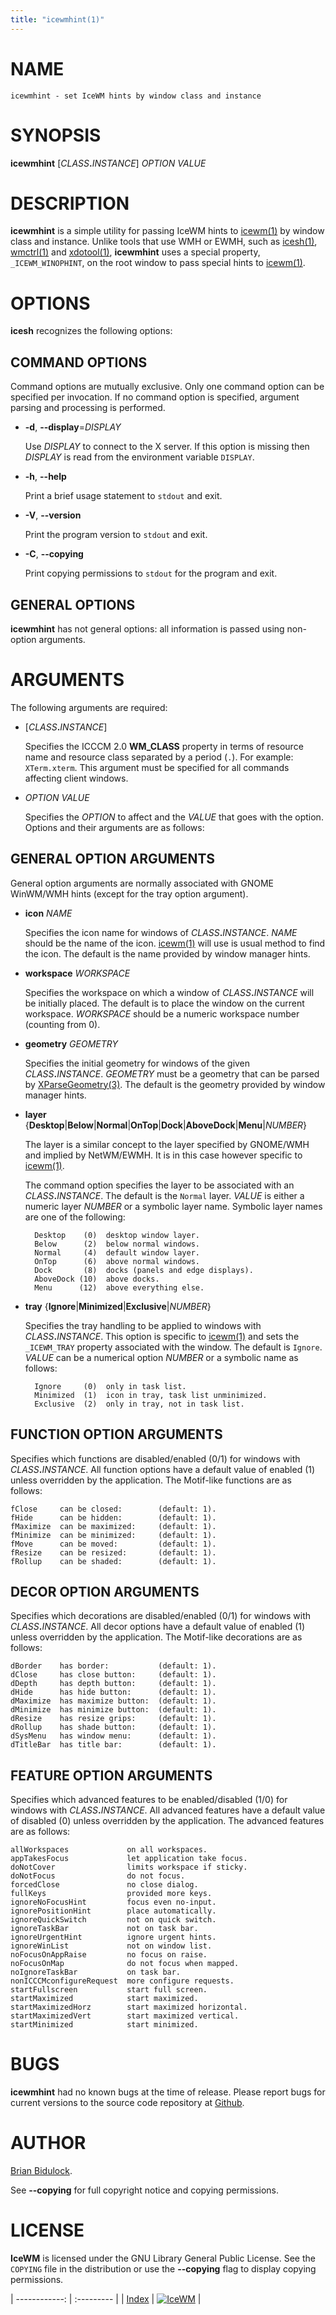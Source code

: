 ```yaml
---
title: "icewmhint(1)"
---
```

# NAME

    icewmhint - set IceWM hints by window class and instance

# SYNOPSIS

**icewmhint** \[_CLASS_**.**_INSTANCE_\] _OPTION_ _VALUE_

# DESCRIPTION

**icewmhint** is a simple utility for passing IceWM hints to [icewm(1)](icewm.md)
by window class and instance.  Unlike tools that use WMH or EWMH, such
as [icesh(1)](icesh.md), [wmctrl(1)](https://manned.org/wmctrl.1) and [xdotool(1)](https://manned.org/xdotool.1), **icewmhint** uses a
special property, `_ICEWM_WINOPHINT`, on the root window to pass
special hints to [icewm(1)](icewm.md).

# OPTIONS

**icesh** recognizes the following options:

## COMMAND OPTIONS

Command options are mutually exclusive.  Only one command option can be
specified per invocation.  If no command option is specified, argument
parsing and processing is performed.

- **-d**, **--display**=_DISPLAY_

    Use _DISPLAY_ to connect to the X server.
    If this option is missing then _DISPLAY_
    is read from the environment variable `DISPLAY`.

- **-h**, **--help**

    Print a brief usage statement to `stdout` and exit.

- **-V**, **--version**

    Print the program version to `stdout` and exit.

- **-C**, **--copying**

    Print copying permissions to `stdout` for the program and exit.

## GENERAL OPTIONS

**icewmhint** has not general options: all information is passed using
non-option arguments.

# ARGUMENTS

The following arguments are required:

- \[_CLASS_**.**_INSTANCE_\]

    Specifies the ICCCM 2.0 **WM\_CLASS** property in terms of resource name
    and resource class separated by a period (`.`).  For example:
    `XTerm.xterm`.  This argument must be specified for all commands
    affecting client windows.

- _OPTION_ _VALUE_

    Specifies the _OPTION_ to affect and the _VALUE_ that goes with the
    option.  Options and their arguments are as follows:

## GENERAL OPTION ARGUMENTS

General option arguments are normally associated with GNOME WinWM/WMH
hints (except for the tray option argument).

- **icon** _NAME_

    Specifies the icon name for windows of _CLASS_**.**_INSTANCE_.
    _NAME_ should be the name of the icon.  [icewm(1)](icewm.md) will use is
    usual method to find the icon.  The default is the name provided by
    window manager hints.

- **workspace** _WORKSPACE_

    Specifies the workspace on which a window of _CLASS_**.**_INSTANCE_
    will be initially placed.  The default is to place the window on the
    current workspace.  _WORKSPACE_ should be a numeric workspace
    number (counting from 0).

- **geometry** _GEOMETRY_

    Specifies the initial geometry for windows of the given
    _CLASS_**.**_INSTANCE_.  _GEOMETRY_ must be a geometry that can be
    parsed by [XParseGeometry(3)](https://manned.org/XParseGeometry.3).  The default is the geometry provided by
    window manager hints.

- **layer** {**Desktop**\|**Below**\|**Normal**\|**OnTop**\|**Dock**\|**AboveDock**\|**Menu**\|_NUMBER_}

    The layer is a similar concept to the layer specified by GNOME/WMH and
    implied by NetWM/EWMH.  It is in this case however specific to
    [icewm(1)](icewm.md).

    The command option specifies the layer to be associated with an
    _CLASS_**.**_INSTANCE_.  The default is the `Normal` layer.  _VALUE_
    is either a numeric layer _NUMBER_ or a symbolic layer name.  Symbolic
    layer names are one of the following:

        Desktop    (0)  desktop window layer.
        Below      (2)  below normal windows.
        Normal     (4)  default window layer.
        OnTop      (6)  above normal windows.
        Dock       (8)  docks (panels and edge displays).
        AboveDock (10)  above docks.
        Menu      (12)  above everything else.

- **tray** {**Ignore**\|**Minimized**\|**Exclusive**\|_NUMBER_}

    Specifies the tray handling to be applied to windows with
    _CLASS_**.**_INSTANCE_.  This option is specific to [icewm(1)](icewm.md) and
    sets the `_ICEWM_TRAY` property associated with the window.
    The default is `Ignore`.  _VALUE_ can be a numerical option _NUMBER_
    or a symbolic name as follows:

        Ignore     (0)  only in task list.
        Minimized  (1)  icon in tray, task list unminimized.
        Exclusive  (2)  only in tray, not in task list.

## FUNCTION OPTION ARGUMENTS

Specifies which functions are disabled/enabled (0/1) for windows with
_CLASS_**.**_INSTANCE_.  All function options have a default value of
enabled (1) unless overridden by the application.  The Motif-like
functions are as follows:

    fClose     can be closed:        (default: 1).
    fHide      can be hidden:        (default: 1).
    fMaximize  can be maximized:     (default: 1).
    fMinimize  can be minimized:     (default: 1).
    fMove      can be moved:         (default: 1).
    fResize    can be resized:       (default: 1).
    fRollup    can be shaded:        (default: 1).

## DECOR OPTION ARGUMENTS

Specifies which decorations are disabled/enabled (0/1) for windows with
_CLASS_**.**_INSTANCE_.  All decor options have a default value of
enabled (1) unless overridden by the application. The Motif-like
decorations are as follows:

    dBorder    has border:           (default: 1).
    dClose     has close button:     (default: 1).
    dDepth     has depth button:     (default: 1).
    dHide      has hide button:      (default: 1).
    dMaximize  has maximize button:  (default: 1).
    dMinimize  has minimize button:  (default: 1).
    dResize    has resize grips:     (default: 1).
    dRollup    has shade button:     (default: 1).
    dSysMenu   has window menu:      (default: 1).
    dTitleBar  has title bar:        (default: 1).

## FEATURE OPTION ARGUMENTS

Specifies which advanced features to be enabled/disabled (1/0) for
windows with _CLASS_**.**_INSTANCE_.  All advanced features have a
default value of disabled (0) unless overridden by the application.  The
advanced features are as follows:

    allWorkspaces             on all workspaces.
    appTakesFocus             let application take focus.
    doNotCover                limits workspace if sticky.
    doNotFocus                do not focus.
    forcedClose               no close dialog.
    fullKeys                  provided more keys.
    ignoreNoFocusHint         focus even no-input.
    ignorePositionHint        place automatically.
    ignoreQuickSwitch         not on quick switch.
    ignoreTaskBar             not on task bar.
    ignoreUrgentHint          ignore urgent hints.
    ignoreWinList             not on window list.
    noFocusOnAppRaise         no focus on raise.
    noFocusOnMap              do not focus when mapped.
    noIgnoreTaskBar           on task bar.
    nonICCCMconfigureRequest  more configure requests.
    startFullscreen           start full screen.
    startMaximized            start maximized.
    startMaximizedHorz        start maximized horizontal.
    startMaximizedVert        start maximized vertical.
    startMinimized            start minimized.

# BUGS

**icewmhint** had no known bugs at the time of release.  Please report bugs
for current versions to the source code repository at
[Github](https://github.com/bbidulock/icewm/issues).

# AUTHOR

[Brian Bidulock](mailto:bidulock@openss7.org).

See **--copying** for full copyright notice and copying permissions.

# LICENSE

**IceWM** is licensed under the GNU Library General Public License.
See the `COPYING` file in the distribution or use the **--copying** flag
to display copying permissions.

| ------------: | :--------- |
| [Index](/man) | [![IceWM](/images/logom.jpg "ice-wm.org")](https://ice-wm.org "ice-wm.org") |
